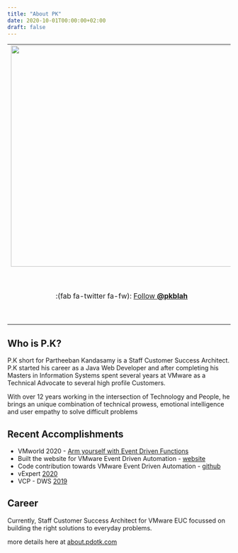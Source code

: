 ```yaml
---
title: "About PK"
date: 2020-10-01T00:00:00+02:00
draft: false
---
```


<div id="twitter-feed-auto" style="position: absolute; margin-top: 0.75rem;right: -260px">
    <a class="twitter-timeline" data-width="250" data-height="900" data-dnt="true" data-chrome="noborders nofooter noheader" href="https://twitter.com/pkblah?ref_src=twsrc%5Etfw">Tweets by pkblah</a> <script async src="https://platform.twitter.com/widgets.js" charset="utf-8"></script> 
</div>

<table>
<tr>

<td style="border:none; width:25%;">
    <image src="/img/about/author-pk.JPG" src-s="/img/about/author-pk.JPG" width="500" class="blueglow" />
</td>

<td colspan="3" style="border:none">
    {{< mapbox lng=-122.20068 lat=47.61038 zoom=12 >}}
</td>

</tr>
<tr>

<td colspan="1" style="border:none;text-align:center;"> :(fab fa-twitter fa-fw): <a href="https://twitter.com/pkblah" target="_blank">Follow <b>@pkblah</b></a> </td> 
<td colspan="1" style="border:none;text-align:center;"> :(fab fa-github fa-fw): <a href="https://github.com/pksrc" target="_blank">Follow <b>@pksrc</b></a> </td>
<td colspan="1" style="border:none;text-align:center;"> :(fab fa-linkedin fa-fw): <a href="https://www.linkedin.com/in/pky" target="_blank">Connect on <b>LinkedIn</b></a> </td> 
<td colspan="1" style="border:none;text-align:center;"> 

:(fas fa-envelope fa-fw): [Email PK](mailto{?:}partheeban.kandasamy@gmail.com) 

</td> 
</tr>
</table>

## Who is P.K?

P.K short for Partheeban Kandasamy is a Staff Customer Success Architect. P.K started his career as a Java Web Developer and after completing his Masters in Information Systems spent several years at VMware as a Technical Advocate to several high profile Customers. 

With over 12 years working in the intersection of Technology and People, he brings an unique combination of technical prowess, emotional intelligence and user empathy to solve difficult problems


## Recent Accomplishments

- VMworld 2020 - [Arm yourself with Event Driven Functions](https://www.vmworld.com/en/video-library/video-landing.html?sessionid=15863800295950014HrA)
- Built the website for VMware Event Driven Automation - [website](https://vmweventbroker.io)
- Code contribution towards VMware Event Driven Automation - [github](https://github.com/vmware-samples/vcenter-event-broker-appliance/commits?author=pksrc)
- vExpert [2020](https://vexpert.vmware.com/directory/6554)
- VCP - DWS [2019](https://www.youracclaim.com/badges/aaebc3f5-ad45-4639-859a-734b1e9d8393)

## Career 

Currently, Staff Customer Success Architect for VMware EUC focussed on building the right solutions to everyday problems. 

more details here at [about.pdotk.com](https://about.pdotk.com)




